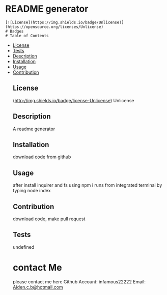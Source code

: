 # README generator
    [![License](https://img.shields.io/badge/Unlicense)](https://opensource.org/licenses/Unlicense)
    # Badges
    # Table of Contents
  - [License](#license)
  - [Tests](#tests)
  - [Description](#description)
  - [Installation](#installation)
  - [Usage](#usage)
  - [Contribution](#contribution)
    ## License
    (http://img.shields.io/badge/license-Unlicense)
    Unlicense
    ## Description
    A readme generator
    ## Installation
    download code from github
    ## Usage
    after install inquirer and fs using npm i runs from integrated terminal by typing node index
    ## Contribution
    download code, make pull request
    ## Tests
    undefined
    # contact Me
    please contact me here
    Github Account: infamous22222
    Email: Aiden.c.b@hotmail.com
